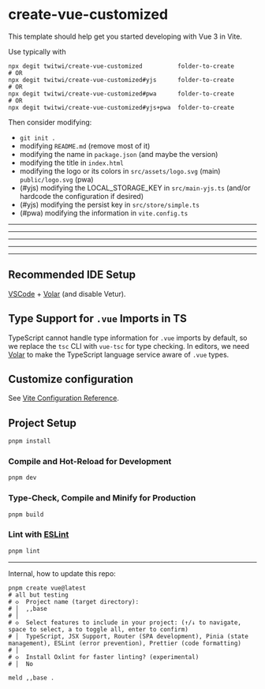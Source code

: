 # create-vue-customized

This template should help get you started developing with Vue 3 in Vite.

Use typically with 

```
npx degit twitwi/create-vue-customized          folder-to-create
# OR
npx degit twitwi/create-vue-customized#yjs      folder-to-create
# OR
npx degit twitwi/create-vue-customized#pwa      folder-to-create
# OR
npx degit twitwi/create-vue-customized#yjs+pwa  folder-to-create
```

Then consider modifying:
- `git init .`
- modifying `README.md` (remove most of it)
- modifying the name in `package.json` (and maybe the version)
- modifying the title in `index.html`
- modifying the logo or its colors in  `src/assets/logo.svg` (main) `public/logo.svg` (pwa)
- (#yjs) modifying the LOCAL_STORAGE_KEY in `src/main-yjs.ts` (and/or hardcode the configuration if desired)
- (#yjs) modifying the persist key in `src/store/simple.ts`
- (#pwa) modifying the information in `vite.config.ts`

---
---
---
---
---

## Recommended IDE Setup

[VSCode](https://code.visualstudio.com/) + [Volar](https://marketplace.visualstudio.com/items?itemName=Vue.volar) (and disable Vetur).

## Type Support for `.vue` Imports in TS

TypeScript cannot handle type information for `.vue` imports by default, so we replace the `tsc` CLI with `vue-tsc` for type checking. In editors, we need [Volar](https://marketplace.visualstudio.com/items?itemName=Vue.volar) to make the TypeScript language service aware of `.vue` types.

## Customize configuration

See [Vite Configuration Reference](https://vite.dev/config/).

## Project Setup

```sh
pnpm install
```

### Compile and Hot-Reload for Development

```sh
pnpm dev
```

### Type-Check, Compile and Minify for Production

```sh
pnpm build
```

### Lint with [ESLint](https://eslint.org/)

```sh
pnpm lint
```


---

Internal, how to update this repo:

~~~
pnpm create vue@latest
# all but testing
# ◇  Project name (target directory):
# │  ,,base
# │
# ◇  Select features to include in your project: (↑/↓ to navigate, space to select, a to toggle all, enter to confirm)
# │  TypeScript, JSX Support, Router (SPA development), Pinia (state management), ESLint (error prevention), Prettier (code formatting)
# │
# ◇  Install Oxlint for faster linting? (experimental)
# │  No

meld ,,base .
~~~
